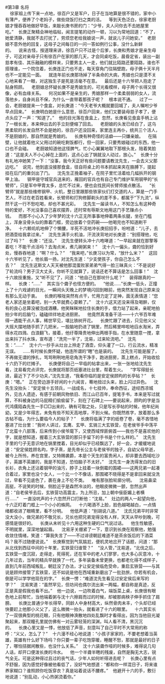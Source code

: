 #第3章 名将<br />    徐家祖上传下来一点地，徐百户又是军户，日子在当地算是很不错的，家中小有薄产，便养了个老妈子，做些烧饭打扫之类的活。    等到天色泛白，徐家老厨娘才慢吞吞地做好早饭，来敲长庚书房的门：“少爷，夫人问你去不去她屋里吃。”    长庚正聚精会神地临帖，闻言提笔的动作一顿，习以为常地回道：“不了，她爱清静，我就不去打扰了，劳烦您老给我娘说一声，就说儿子问她安。”    老厨娘不意外他的回复，这母子之间每日的一问一答如例行公事，没什么新鲜的。    说来古怪，按道理来讲，徐百户只不过是个后爹，长庚和秀娘才是亲生母子，可这对亲母子只有徐百户在家的那几天，才会同桌吃饭，晨昏定省，装出一副慈孝有佳、其乐融融的模样来，只要男主人一走，他们就比陌路还要陌路，谁也不搭理谁，一个院住着，长庚连正门也不走，每天穿角门往隔壁跑，母子俩十天半月也不一定能见一面。    就连年前长庚那场掉了半条命的大病，秀娘也只是漠不关心地来看了一眼，对这独生子是死是活毫不在意。    最后还是十六爷把人抱走了贴身照顾。    老厨娘总怀疑长庚不是秀娘生的，可光看模样，母子两个长得又很像，必有血缘关系。    何况如果不是亲生的，秀娘那样一个柔柔弱弱的女人，流落他乡，自身尚且不保，为什么一直带着那孩子呢？    根本说不通。    过了一会，老厨娘提来一个食盒，对长庚道：“今天老爷大概就要回城了，夫人嘱咐少爷早点回来。”    长庚明白她是什么意思，徐百户回来，他们又要装母慈子孝了，便点头应了一声：“知道了。”    他的目光落在食盒上，忽然，长庚看见食盒手柄上沾了一根长发，本来伸出去的手立刻便缩了回去。    老厨娘的头发已经白了，这乌黑柔软的长发自然不会是她的，徐百户还没回来，家里连主再仆，统共三个活人，不是厨娘的，那自然就是秀娘的。    长庚有种奇怪的洁癖——只嫌亲娘。    在隔壁，让他就着他义父用过的碗吃剩饭都行，但一回家，只要秀娘碰过的东西，他一口也不会碰。    老厨娘知道他这怪脾气，忙小心翼翼地取下那根头发，陪着笑脸道：“这是夫人不小心掉在上面的，这点心出了锅就没人动过，放心。”    长庚十分有礼地冲她笑了一下：“没事，我今天正好有些问题要请教沈先生，一会去义父那边吃。”    说完，他到底没接那食盒，径自将桌上的书本抓起来夹在胳膊下，提起挂在后门的重剑出了门。    沈先生正挽着袖子，在院子里忙活着给几幅拆开的钢甲上油。    钢甲是守城官兵送来的，雁回的官兵也有自己专门维护军用钢甲的“长臂师”，只是军中甲胄太多，总忙不过来，便也会找民间长臂师接点散活。    “长臂师”就是那些维修钢甲、火机，整日里跟那些铁家伙们打交道的人，算是一门手艺人，不过在老百姓看来，长臂师和打狗修脚剃头的差不多，都属于“下九流”，纵然干这一行不愁吃喝，却也不甚光彩。    沈先生一届读书人，不知怎么有这种奇特的爱好，不光没事自己喜欢摆弄，还时常有辱斯文地用这门手艺赚点小钱。    而那不小心入了少年梦的沈十六正无所事事地伸着两条长腿，坐在门槛上，浑身没骨头似的靠着门框，旁边放着个空药碗——他喝完也不知道刷干净。    十六赖叽叽地伸了个懒腰，半死不活地冲长庚招招手，吩咐道：“儿子，去把酒壶给我拿过来。”    沈先生满手火机油，汗流浃背地对长庚道：“别搭理他，吃过了吗？”    长庚：“还没。”    沈先生便转头冲十六咆哮道：“一早起来就在那擎等着吃！不能干点活吗？去淘点米，煮几碗粥来！”    沈十六一偏头，聋的恰到好处，慢吞吞地道：“啊？什么？”    “我来吧，”长庚习以为常，“放什么米？”    这回十六爷听见了，他长眉一扬，对沈先生道：“少支使孩子，你自己怎么不去？”    沈先生这斯文人天天被他那混蛋败家弟弟气得一脸三昧真火：“不是说好了轮流吗？男子汉大丈夫，你听不见就算了，说话还老不算话是怎么回事！”    沈十六故技重施，又“听不见”了，问道：“他自己在那吠什么呢？”    装得跟真的一样。    长庚：“……”    其实当个聋子也怪方便的。    “他说……”长庚一低头，正撞上了十六戏谑的目光，一瞬间头天晚上的梦境闪回到眼前，他突然发现自己原来没有那么无动于衷。    长庚的喉咙突然有点干，忙用力定了定神，面无表情道：“您老人家还是坐着吧，别一大早就费心耍赖了。”    沈十六这天还没来得及喝醉，仅有的良心总算没被泡成酒糟，他笑眯眯地拉住长庚的手，借力站了起来，亲昵地拍拍少年的后脑勺，磕磕绊绊地走进厨房。    他竟然真准备干活——十六爷百年难得一遇能干点人事，稀世罕见，堪比铁树开花。    长庚忙跟了进去，只见他义父大摇大摆地随手抓了几把米，一股脑地扔进了锅里，然后稀里哗啦地舀水淘米，弄得水花四溅、白浪翻飞，接着，他纡尊降贵地伸出两根手指，在水里随意一搅，拿出来抖了抖水珠，宣布道：“洗完一半了，沈易，过来轮流吧。”    沈先生：“……”    沈十六一抄手从灶台上拎走了酒壶，仰头灌了一口，行云流水，精准无误。    ……有时候长庚怀疑，他连所谓的“瞎”也是装的。    沈先生可能是服了，不再做无谓的挣扎，骂骂咧咧地用皂角洗干净手，跑进厨房，蒸上糕点，开始收拾十六扔下的烂摊子。    长庚便将自己一早临的帖拿出来，一张一张地给沈先生看，沈易看完点评完，长庚就将那页纸塞进灶台里，帮着生火。    “字写得挺长进，最近下了不少功夫，”沈先生道，“我看你临的是安定侯顾昀的长亭帖？”    长庚：“嗯。”    正在旁边游手好闲的十六闻言，蓦地扭过头来，脸上闪过异色。    沈先生没抬头：“安定侯十五领兵，一战成名，十七挂帅，奉命西征，途经西凉城外，见古人遗迹，有感于前朝风物依旧、而江山已百年，提笔手书，本来是写过就算，不料被身边的马屁精们偷偷留下，刻在了石碑上——要说起来，顾昀的字是当代鸿儒陌森先生一手□□出来的，确有可取之处，只是写长亭帖的时候，他年纪尚幼，又是少年得志，未免有些不知天高地厚，不到火候。你既然练字，放着那么多古帖不临，为什么要临今人的帖子？”    长庚将临满了字的纸卷了卷，毫不吝惜地塞进了灶台里：“我听人讲过，玄鹰、玄甲、玄骑三大玄铁营，在老侯爷手中荡平了北蛮十八部落，后来传到小侯爷麾下，又使西域悍匪俯首——我也不是喜欢他的字，就是想知道，握着三大玄铁营的那只手留下的手书是个什么样的。”    沈先生手里的勺子无意识地在锅里搅着，目光却似乎已经飘远了，好一会，才缓缓地说道：“安定侯姓顾名昀，字子熹，是先帝长公主与老侯爷的独子，自幼父母早逝，被今上所怜，养在宫里，又特赐袭爵，本是个天生的富贵闲人，却非要去西域吃沙子，英雄不英雄的，我是不知道，恐怕脑子不太好。”    沈先生一身洗得发白的旧长衫，衣角上还沾着钢甲的油污，脖子上挂着一块倒霉的围裙——这两兄弟一起凑合着过，家里也没个女人，一个比一个不像话，那围裙不晓得是不是拿回来就没洗过，早看不见底色了，裹在身上不伦不类。    唯有那张脸轮廓分明。    沈易鼻梁高挺，不说笑的时候，侧脸近乎是森然冷淡的，他眼皮微微一颤，忽然出声道：“自老侯爷去后，玄铁营功高震主，为上所忌，加上朝中佞臣媚上者横行……”    一直没吭声的十六忽然开口打断他：“沈易。”    灶边的两人一起望向他，十六正盯着门框上一个小小的蛛网。    十六喝酒不上脸，脸色越喝越白，一点情绪都收进了眼睛里，看不分明。    他低声道：“别胡说八道。”    沈氏兄弟平时非常没大没小，做兄弟的不敬兄长，兄长也把兄弟宠得没有人样，天天从早吵到晚，可感情是很好的。    长庚从未听见十六用这种生硬的口气说过话。    他生性敏感，不明就里，深深地皱起眉。    沈易牙关绷紧了一下，意识到长庚在观察他，勉强收敛住情绪，笑道：“算我失言了——不过诽谤朝廷难道不是茶余饭后的下酒菜吗？我不过随便说说。”    长庚察觉到气氛尴尬，便机灵地岔开了话题，问道：“那从北伐到西征中间的十年里，玄铁营归谁管？”    “没人管，”沈易道，“北伐之后，玄铁营一度沉寂，走得走，死得死，还在军中的老人们寥寥，也大多心灰意冷，十几年过去，当年的精兵早就换了一代，多年装备未曾更换，也都老化得不成样子，直到几年前西域叛乱，朝廷没了办法，才让安定侯临危受命，重启玄铁营——与其说是顾帅接管了玄铁营，还不如说是他在西域重新磨出了一批劲旅，你若有机会，倒是可以学学他现在的字。”    长庚一愣：“难道沈先生看见过安定侯后来写的字？”    沈易笑道：“虽然罕见，但坊间也偶尔流出来一两幅，都自称是真迹，反正是真是假我也看不出。”    他一边说，一边吹着白气，端饭菜上桌，长庚很有眼色地上前帮忙，当他端着粥与沈十六擦肩而过的时候，却被那病秧子伸手抓住了肩膀。    长庚比普通少年长得早，同龄人中身材高大，纵然骨肉未丰，个头却已经快要赶上他那小义父了，这么微微一抬头，就看进了十六的眼里。    十六其实长了一双很典型的桃花眼，只有他眼神涣散地四处乱飘时才看得出，因为当他目光凝聚起来，那双瞳孔里就仿佛有一对云雾轻笼的深渊，叫人看不清，黑沉沉的。    长庚心里又是一悸，他放低了声音，刻意叫了自己平时不大常用的称呼：“义父，怎么了？”    十六漫不经心地说道：“小孩子家家的，不要老想着当英雄，英雄有什么好下场吗？你只要一辈子吃饱穿暖，睡醒不愁，那就是最好的日子了，哪怕拮据闲散些，也没什么关系。”    沈十六装聋作哑的时候多，难得说几句人话，却开口便泼长庚的冷水。    他一个半聋半瞎的残废，自然是胸无大志，锐气全无。可是这种得过且过的丧气话，少年人如何听得进去呢？    长庚心里有点不舒服，因为感觉好像被他看低了，没好气地想道：“都和你一样混日子，将来谁养家糊口？谁照顾你吃饭穿衣？真是站着说话不腰疼。”    他避开十六的手，敷衍地说道：“别乱动，小心热粥烫着你。”